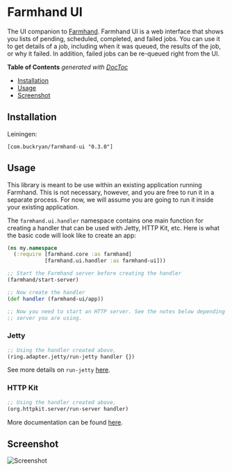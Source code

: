 # Farmhand UI

The UI companion to [Farmhand](https://github.com/b-ryan/farmhand). Farmhand UI
is a web interface that shows you lists of pending, scheduled, completed, and
failed jobs. You can use it to get details of a job, including when it was
queued, the results of the job, or why it failed. In addition, failed jobs can
be re-queued right from the UI.

<!-- START doctoc generated TOC please keep comment here to allow auto update -->
<!-- DON'T EDIT THIS SECTION, INSTEAD RE-RUN doctoc TO UPDATE -->
**Table of Contents**  *generated with [DocToc](https://github.com/thlorenz/doctoc)*

- [Installation](#installation)
- [Usage](#usage)
- [Screenshot](#screenshot)

<!-- END doctoc generated TOC please keep comment here to allow auto update -->

## Installation

Leiningen:

```
[com.buckryan/farmhand-ui "0.3.0"]
```

## Usage

This library is meant to be use within an existing application running
Farmhand. This is not necessary, however, and you are free to run it in a
separate process. For now, we will assume you are going to run it inside your
existing application.

The `farmhand.ui.handler` namespace contains one main function for creating a
handler that can be used with Jetty, HTTP Kit, etc. Here is what the basic code
will look like to create an app:

```clojure
(ns my.namespace
  (:require [farmhand.core :as farmhand]
            [farmhand.ui.handler :as farmhand-ui]))

;; Start the Farmhand server before creating the handler
(farmhand/start-server)

;; Now create the handler
(def handler (farmhand-ui/app))

;; Now you need to start an HTTP server. See the notes below depending on the
;; server you are using.
```

### Jetty

```clojure
;; Using the handler created above,
(ring.adapter.jetty/run-jetty handler {})
```

See more details on `run-jetty`
[here](http://ring-clojure.github.io/ring/ring.adapter.jetty.html#var-run-jetty).

### HTTP Kit

```clojure
;; Using the handler created above,
(org.httpkit.server/run-server handler)
```

More documentation can be found
[here](http://www.http-kit.org/server.html#stop-server).

## Screenshot

![Screenshot](https://github.com/b-ryan/farmhand-ui/raw/master/preview.png)
